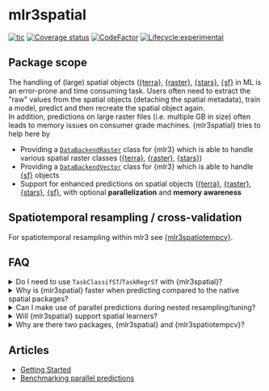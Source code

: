 # mlr3spatial

<!-- badges: start -->

[![tic](https://github.com/mlr-org/mlr3spatial/workflows/tic/badge.svg?branch=main)](https://github.com/mlr-org/mlr3spatial/actions)
[![Coverage status](https://codecov.io/gh/mlr-org/mlr3spatial/branch/main/graph/badge.svg)](https://codecov.io/github/mlr-org/mlr3spatial?branch=main)
[![CodeFactor](https://www.codefactor.io/repository/github/mlr-org/mlr3spatial/badge)](https://www.codefactor.io/repository/github/mlr-org/mlr3spatial)
[![Lifecycle:experimental](https://img.shields.io/badge/lifecycle-experimental-orange.svg)](https://lifecycle.r-lib.org/articles/stages.html#experimental)
<!-- badges: end -->

## Package scope

The handling of (large) spatial objects ([{terra}](https://cran.r-project.org/web/packages/terra/index.html), [{raster}](https://cran.r-project.org/web/packages/raster/index.html), [{stars}](https://cran.r-project.org/web/packages/stars/index.html), [{sf}](https://cran.r-project.org/web/packages/sf/index.html) in ML is an error-prone and time consuming task.
Users often need to extract the "raw" values from the spatial objects (detaching the spatial metadata), train a model, predict and then recreate the spatial object again.  
In addition, predictions on large raster files (i.e. multiple GB in size) often leads to memory issues on consumer grade machines.
{mlr3spatial} tries to help here by

- Providing a [`DataBackendRaster`](https://mlr3.mlr-org.com/reference/DataBackend.html) class for {mlr3} which is able to handle various spatial raster classes ([{terra}](https://cran.r-project.org/web/packages/terra/index.html), [{raster}](https://cran.r-project.org/web/packages/raster/index.html), [{stars}](https://cran.r-project.org/web/packages/stars/index.html))
- Providing a [`DataBackendVector`](https://mlr3.mlr-org.com/reference/DataBackend.html) class for {mlr3} which is able to handle [{sf}](https://cran.r-project.org/web/packages/sf/index.html) objects
- Support for enhanced predictions on spatial objects ([{terra}](https://cran.r-project.org/web/packages/terra/index.html), [{raster}](https://cran.r-project.org/web/packages/raster/index.html), [{stars}](https://cran.r-project.org/web/packages/stars/index.html), [{sf}](https://cran.r-project.org/web/packages/sf/index.html), with optional **parallelization** and **memory awareness**

## Spatiotemporal resampling / cross-validation

For spatiotemporal resampling within mlr3 see [{mlr3spatiotempcv}](https://github.com/mlr-org/mlr3spatiotempcv).

## FAQ

<details>
  <summary>Do I need to use <code>TaskClassifST</code>/<code>TaskRegrST</code> with {mlr3spatial}?</summary>
  <br>
    No, you can use `TaskClassif` and `TaskRegr`. However, their `*ST` equivalents will also work.
    When we introduced the `*ST` tasks, we had no support for spatial backends yet and there was a need to store the spatial information somewhere.
</details>

<details>
  <summary>Why is {mlr3spatial} faster when predicting compared to the native spatial packages?</summary>
  <br>
  {mlr3spatial} makes use of the parallel prediction heuristic within {mlr3}.
  This one makes use of the {future} and {data.table} packages for parallelization and data handling.
  If {mlr3spatial} is faster, than this way seems to be more efficient than the parallelization built into the respective other packages.
</details>

<details>
  <summary>Can I make use of parallel predictions during nested resampling/tuning?</summary>
  <br>
  Yes, {mlr3} supports (nested) parallelization via the {future} framework.
  Watch out for required resources when having multiple parallelized layers.
</details>

<details>
  <summary>Will {mlr3spatial} support spatial learners?</summary>
  <br>
 Eventually. It is not yet clear whether these would live in {mlr3extralearners} or in {mlr3spatial}.
 So far there are none yet.
</details>

<details>
  <summary>Why are there two packages, {mlr3spatial} and {mlr3spatiotempcv}?</summary>
  <br>
  {mlr3spatiotempcv} is solely devoted to resampling techniques.
  There are quite a few and keeping packages small is one of the development philosophies of the mlr3 framework.
  Also back in the days when {mlr3spatiotempcv} was developed it was not yet clear how we want to structure additional spatial components such as prediction support for spatial classes and so on.
</details>

## Articles

- [Getting Started](https://mlr3spatial.mlr-org.com/articles/mlr3spatial.html)
- [Benchmarking parallel predictions](https://mlr3spatial.mlr-org.com/articles/benchmark.html)
